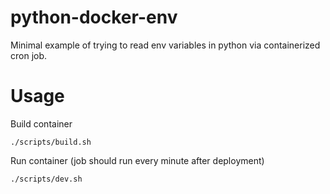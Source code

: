 # python-docker-env

Minimal example of trying to read env variables in python via containerized cron job.

# Usage

Build container

`./scripts/build.sh`

Run container (job should run every minute after deployment)

`./scripts/dev.sh`